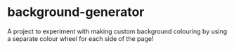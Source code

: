 # background-generator

A project to experiment with making custom background colouring by using a separate colour wheel for each side of the page!
